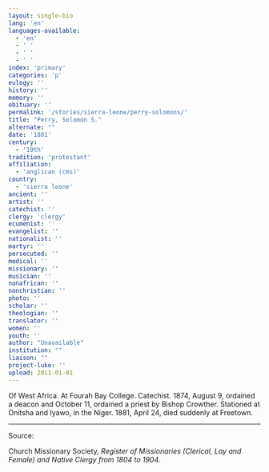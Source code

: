 ```yaml
---
layout: single-bio
lang: 'en'
languages-available:
  - 'en'
  - ' '
  - ' '
  - ' '
index: 'primary'
categories: 'p'
eulogy: ''
history: ''
memory: ''
obituary: ''
permalink: '/stories/sierra-leone/perry-solomons/'
title: "Perry, Solomon S."
alternate: ""
date: '1881'
century:
  - '19th'
tradition: 'protestant'
affiliation:
  - 'anglican (cms)'
country:
  - 'sierra leone'
ancient: ''
artist: ''
catechist: ''
clergy: 'clergy'
ecumenist: ''
evangelist: ''
nationalist: ''
martyr: ''
persecuted: ''
medical: ''
missionary: ''
musician: ''
nonafrican: ''
nonchristian: ''
photo: ''
scholar: ''
theologian: ''
translator: ''
women: ''
youth: ''
author: "Unavailable"
institution: ""
liaison: ""
project-luke: ''
upload: 2011-01-01
---
```




Of West Africa.  At Fourah Bay College.  Catechist.  1874, August 9, ordained a deacon and October 11, ordained a priest by Bishop Crowther.  Stationed at Onitsha and Iyawo, in the Niger.  1881, April 24, died suddenly at Freetown.

---

Source:

Church Missionary Society, *Register of Missionaries (Clerical, Lay and Female) and Native Clergy from 1804 to 1904*.
